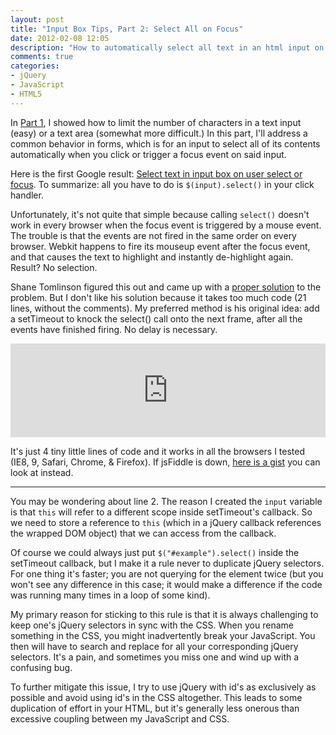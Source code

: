 ```yaml
---
layout: post
title: "Input Box Tips, Part 2: Select All on Focus"
date: 2012-02-08 12:05
description: "How to automatically select all text in an html input on click to focus with JavaScript & jQuery."
comments: true
categories:
- jQuery
- JavaScript
- HTML5
---
```


In [Part 1](/blog/2012/02/04/input-box-tips-part-1/), I showed how to limit the number of characters in a text input (easy) or a text area (somewhat more difficult.)  In this part, I'll address a common behavior in forms, which is for an input to select all of its contents automatically when you click or trigger a focus event on said input.

Here is the first Google result: [Select text in input box on user select or focus](http://jquery-howto.blogspot.com/2009/04/select-text-in-input-box-on-user-select.html).  To summarize: all you have to do is `$(input).select()` in your click handler.

Unfortunately, it's not quite that simple because calling `select()` doesn't work in every browser when the focus event is triggered by a mouse event.  The trouble is that the events are not fired in the same order on every browser.  Webkit happens to fire its mouseup event after the focus event, and that causes the text to highlight and instantly de-highlight again.  Result?  No selection.  <!-- more -->

Shane Tomlinson figured this out and came up with a [proper solution](http://www.shanetomlinson.com/2009/input-textarea-select-on-click/) to the problem.  But I don't like his solution because it takes too much code (21 lines, without the comments).  My preferred method is his original idea: add a setTimeout to knock the select() call onto the next frame, after all the events have finished firing.  No delay is necessary.

<div class="jsfiddle">
<iframe style="width: 100%; height: "100px" src="http://jsfiddle.net/jstarrdewar/bJAmx/embedded/" allowfullscreen="allowfullscreen" frameborder="0"></iframe>
</div>

It's just 4 tiny little lines of code and it works in all the browsers I tested (IE8, 9, Safari, Chrome, & Firefox).  If jsFiddle is down, [here is a gist](https://gist.github.com/1772965) you can look at instead.

---

You may be wondering about line 2.  The reason I created the `input` variable is that `this` will refer to a different scope inside setTimeout's callback.  So we need to store a reference to `this` (which in a jQuery callback references the wrapped DOM object) that we can access from the callback.

Of course we could always just put `$("#example").select()` inside the setTimeout callback, but I make it a rule never to duplicate jQuery selectors.  For one thing it's faster; you are not querying for the element twice (but you won't see any difference in this case; it would make a difference if the code was running many times in a loop of some kind).

My primary reason for sticking to this rule is that it is always challenging to keep one's jQuery selectors in sync with the CSS.  When you rename something in the CSS, you might inadvertently break your JavaScript.  You then will have to search and replace for all your corresponding jQuery selectors.  It's a pain, and sometimes you miss one and wind up with a confusing bug.

To further mitigate this issue, I try to use jQuery with id's as exclusively as possible and avoid using id's in the CSS altogether.  This leads to some duplication of effort in your HTML, but it's generally less onerous than excessive coupling between my JavaScript and CSS.